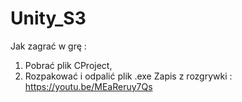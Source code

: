 # Unity_S3
Jak zagrać w grę :
1. Pobrać plik CProject,
2. Rozpakować i odpalić plik .exe
  Zapis z rozgrywki :  https://youtu.be/MEaReruy7Qs
